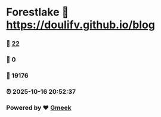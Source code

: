 # Forestlake :link: https://doulifv.github.io/blog 
### :page_facing_up: [22](https://doulifv.github.io/blog/tag.html) 
### :speech_balloon: 0 
### :hibiscus: 19176 
### :alarm_clock: 2025-10-16 20:52:37 
### Powered by :heart: [Gmeek](https://github.com/Meekdai/Gmeek)

